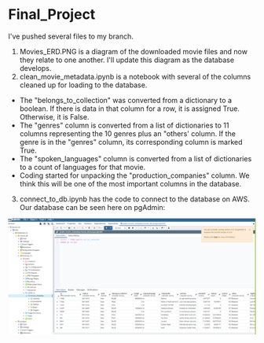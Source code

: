 # Final_Project
I've pushed several files to my branch.
1. Movies_ERD.PNG is a diagram of the downloaded movie files and now they relate to one another. I'll update this diagram as the database develops.
2. clean_movie_metadata.ipynb is a notebook with several of the columns cleaned up for loading to the database.  
  - The "belongs_to_collection" was converted from a dictionary to a boolean.  If there is data in that column for a row, it is assigned True.  Otherwise, it is False.
  - The "genres" column is converted from a list of dictionaries to 11 columns representing the 10 genres plus an "others' column.  If the genre is in the "genres" column, its corresponding column is marked True.
  -  The "spoken_languages" column is converted from a list of dictionaries to a count of languages for that movie.
  - Coding started for unpacking the "production_companies" column.  We think this will be one of the most important columns in the database.
3. connect_to_db.ipynb has the code to connect to the database on AWS. Our database can be seen here on pgAdmin:

![](Sample_database.PNG)

